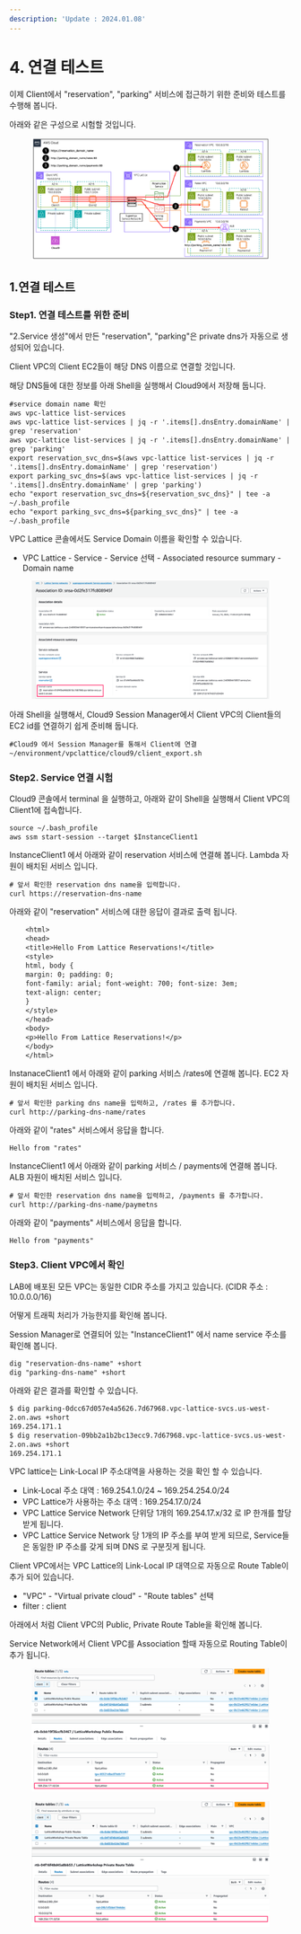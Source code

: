 ```yaml
---
description: 'Update : 2024.01.08'
---
```


# 4. 연결 테스트

이제 Client에서 "reservation", "parking" 서비스에 접근하기 위한 준비와 테스트를 수행해 봅니다.

아래와 같은 구성으로 시험할 것입니다.

<figure><img src="../.gitbook/assets/image (29).png" alt=""><figcaption></figcaption></figure>

## 1.연결 테스트



### Step1. 연결 테스트를 위한 준비

"2.Service 생성"에서 만든 "reservation", "parking"은 private dns가 자동으로 생성되어 있습니다.&#x20;

Client VPC의 Client EC2들이 해당 DNS 이름으로 연결할 것입니다.

해당 DNS들에 대한 정보를 아래 Shell을 실행해서 Cloud9에서 저장해 둡니다.

```
#service domain name 확인
aws vpc-lattice list-services
aws vpc-lattice list-services | jq -r '.items[].dnsEntry.domainName' | grep 'reservation'
aws vpc-lattice list-services | jq -r '.items[].dnsEntry.domainName' | grep 'parking'
export reservation_svc_dns=$(aws vpc-lattice list-services | jq -r '.items[].dnsEntry.domainName' | grep 'reservation')
export parking_svc_dns=$(aws vpc-lattice list-services | jq -r '.items[].dnsEntry.domainName' | grep 'parking')
echo "export reservation_svc_dns=${reservation_svc_dns}" | tee -a ~/.bash_profile
echo "export parking_svc_dns=${parking_svc_dns}" | tee -a ~/.bash_profile

```

VPC Lattice 콘솔에서도 Service Domain 이름을 확인할 수 있습니다.

* VPC Lattice - Service - Service 선택 - Associated resource summary - Domain name

<figure><img src="../.gitbook/assets/image (30).png" alt=""><figcaption></figcaption></figure>

아래 Shell을 실행해서, Cloud9 Session Manager에서 Client VPC의 Client들의 EC2 id를 연결하기 쉽게 준비해 둡니다.

```
#Cloud9 에서 Session Manager를 통해서 Client에 연결
~/environment/vpclattice/cloud9/client_export.sh

```

### Step2. Service 연결 시험

Cloud9 콘솔에서 terminal 을 실행하고, 아래와 같이 Shell을 실행해서 Client VPC의 Client1에 접속합니다.

```
source ~/.bash_profile
aws ssm start-session --target $InstanceClient1

```

InstanceClient1 에서 아래와 같이 reservation 서비스에 연결해 봅니다. Lambda 자원이 배치된 서비스 입니다.

```
# 앞서 확인한 reservation dns name을 입력합니다.
curl https://reservation-dns-name

```

아래와 같이 "reservation" 서비스에 대한 응답이 결과로 출력 됩니다.

```
    <html>
    <head>
    <title>Hello From Lattice Reservations!</title>
    <style>
    html, body {
    margin: 0; padding: 0;
    font-family: arial; font-weight: 700; font-size: 3em;
    text-align: center;
    }
    </style>
    </head>
    <body>
    <p>Hello From Lattice Reservations!</p>
    </body>
    </html> 
```



InstanaceClient1 에서 아래와 같이 parking 서비스 /rates에 연결해 봅니다. EC2 자원이 배치된 서비스 입니다.

```
# 앞서 확인한 parking dns name을 입력하고, /rates 를 추가합니다.
curl http://parking-dns-name/rates
```

아래와 같이 "rates" 서비스에서 응답을 합니다.

```
Hello from "rates"
```

InstanceClient1 에서 아래와 같이 parking 서비스 / payments에 연결해 봅니다. ALB 자원이 배치된 서비스 입니다.

```
# 앞서 확인한 reservation dns name을 입력하고, /payments 를 추가합니다.
curl http://parking-dns-name/paymetns
```

아래와 같이 "payments" 서비스에서 응답을 합니다.

```
Hello from "payments"
```

### Step3. Client VPC에서 확인

LAB에 배포된 모든 VPC는 동일한 CIDR 주소를 가지고 있습니다. (CIDR 주소 : 10.0.0.0/16)

어떻게 트래픽 처리가 가능한지를 확인해 봅니다.

Session Manager로 연결되어 있는 "InstanceClient1" 에서 name service 주소를 확인해 봅니다.

```
dig "reservation-dns-name" +short
dig "parking-dns-name" +short

```

아래와 같은 결과를 확인할 수 있습니다.

```
$ dig parking-0dcc67d057e4a5626.7d67968.vpc-lattice-svcs.us-west-2.on.aws +short
169.254.171.1
$ dig reservation-09bb2a1b2bc13ecc9.7d67968.vpc-lattice-svcs.us-west-2.on.aws +short
169.254.171.1
```

VPC lattice는 Link-Local IP 주소대역을 사용하는 것을 확인 할 수 있습니다.&#x20;

* Link-Local 주소 대역 : 169.254.1.0/24 \~ 169.254.254.0/24
* VPC Lattice가 사용하는 주소 대역 : 169.254.17.0/24&#x20;
* VPC Lattice Service Network 단위당 1개의 169.254.17.x/32 로 IP 한개를 할당받게 됩니다.
* VPC Lattice Service Network 당 1개의 IP 주소를 부여 받게 되므로, Service들은 동일한 IP 주소를 갖게 되며 DNS 로 구분짓게 됩니다.

Client VPC에서는 VPC Lattice의 Link-Local IP 대역으로 자동으로 Route Table이 추가 되어 있습니다.

* "VPC" - "Virtual private cloud" - "Route tables" 선택
* filter : client

아래에서 처럼 Client VPC의 Public, Private Route Table을 확인해 봅니다.&#x20;

Service Network에서 Client VPC를 Association 할때 자동으로 Routing Table이 추가 됩니다.

<figure><img src="../.gitbook/assets/image (2) (1) (1) (1).png" alt=""><figcaption></figcaption></figure>

<figure><img src="../.gitbook/assets/image (1) (1) (1) (1) (1) (1).png" alt=""><figcaption></figcaption></figure>

